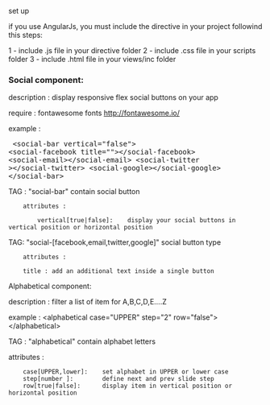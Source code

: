 set up

if you use AngularJs, you must include the directive in your project followind this steps:

1 - include .js file in your directive folder
2 - include .css file in your scripts folder
3 - include .html file in your views/inc folder


<h3>Social component:</h3>

  description : display responsive flex social buttons on your app
  
  require : fontawesome fonts http://fontawesome.io/
  
  example : <pre>
              &lt;social-bar vertical=&quot;false&quot;&gt; 
                &lt;social-facebook title=&quot;&quot;&gt;&lt;/social-facebook&gt;
                &lt;social-email&gt;&lt;/social-email&gt; 
                &lt;social-twitter &gt;&lt;/social-twitter&gt;
                &lt;social-google&gt;&lt;/social-google&gt;
              &lt;/social-bar&gt;</pre>
  TAG : 
        "social-bar"  contain social button
        
        attributes : 
        
            vertical[true|false]:    display your social buttons in vertical position or horizontal position      

  TAG:
        "social-[facebook,email,twitter,google]"  social button type  
        
        attributes :
        
        title : add an additional text inside a single button
        
        
Alphabetical component:

  description : filter a list of item for A,B,C,D,E....Z
  
  example : 
            &lt;alphabetical case=&quot;UPPER&quot; step=&quot;2&quot; row=&quot;false&quot;&gt;&lt;/alphabetical&gt;
            
  TAG : "alphabetical" contain alphabet letters
  
  attributes :
        
        case[UPPER,lower]:    set alphabet in UPPER or lower case
        step[number ]:        define next and prev slide step
        row[true|false]:      display item in vertical position or horizontal position      
  
  
